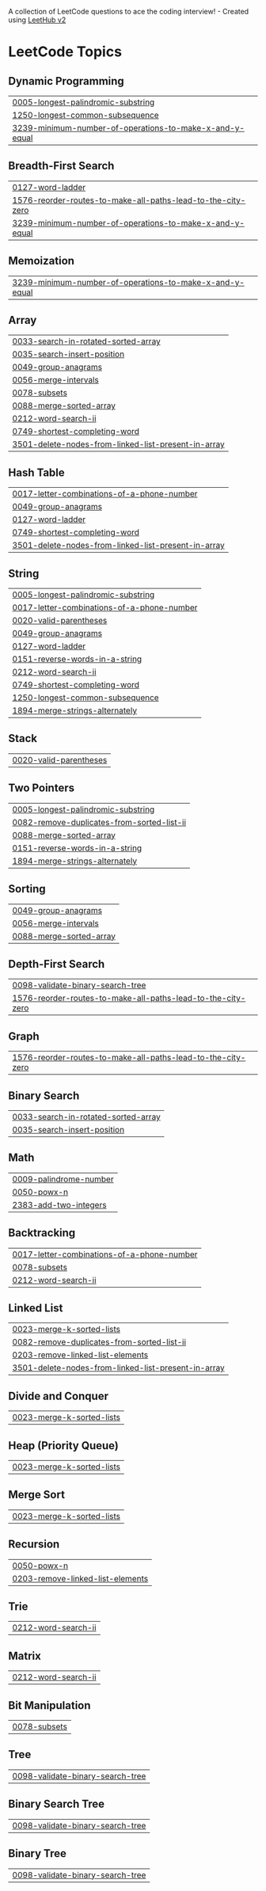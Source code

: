 A collection of LeetCode questions to ace the coding interview! - Created using [LeetHub v2](https://github.com/arunbhardwaj/LeetHub-2.0)
<!---LeetCode Topics Start-->
# LeetCode Topics
## Dynamic Programming
|  |
| ------- |
| [0005-longest-palindromic-substring](https://github.com/macdee661/leetcode/tree/master/0005-longest-palindromic-substring) |
| [1250-longest-common-subsequence](https://github.com/macdee661/leetcode/tree/master/1250-longest-common-subsequence) |
| [3239-minimum-number-of-operations-to-make-x-and-y-equal](https://github.com/macdee661/leetcode/tree/master/3239-minimum-number-of-operations-to-make-x-and-y-equal) |
## Breadth-First Search
|  |
| ------- |
| [0127-word-ladder](https://github.com/macdee661/leetcode/tree/master/0127-word-ladder) |
| [1576-reorder-routes-to-make-all-paths-lead-to-the-city-zero](https://github.com/macdee661/leetcode/tree/master/1576-reorder-routes-to-make-all-paths-lead-to-the-city-zero) |
| [3239-minimum-number-of-operations-to-make-x-and-y-equal](https://github.com/macdee661/leetcode/tree/master/3239-minimum-number-of-operations-to-make-x-and-y-equal) |
## Memoization
|  |
| ------- |
| [3239-minimum-number-of-operations-to-make-x-and-y-equal](https://github.com/macdee661/leetcode/tree/master/3239-minimum-number-of-operations-to-make-x-and-y-equal) |
## Array
|  |
| ------- |
| [0033-search-in-rotated-sorted-array](https://github.com/macdee661/leetcode/tree/master/0033-search-in-rotated-sorted-array) |
| [0035-search-insert-position](https://github.com/macdee661/leetcode/tree/master/0035-search-insert-position) |
| [0049-group-anagrams](https://github.com/macdee661/leetcode/tree/master/0049-group-anagrams) |
| [0056-merge-intervals](https://github.com/macdee661/leetcode/tree/master/0056-merge-intervals) |
| [0078-subsets](https://github.com/macdee661/leetcode/tree/master/0078-subsets) |
| [0088-merge-sorted-array](https://github.com/macdee661/leetcode/tree/master/0088-merge-sorted-array) |
| [0212-word-search-ii](https://github.com/macdee661/leetcode/tree/master/0212-word-search-ii) |
| [0749-shortest-completing-word](https://github.com/macdee661/leetcode/tree/master/0749-shortest-completing-word) |
| [3501-delete-nodes-from-linked-list-present-in-array](https://github.com/macdee661/leetcode/tree/master/3501-delete-nodes-from-linked-list-present-in-array) |
## Hash Table
|  |
| ------- |
| [0017-letter-combinations-of-a-phone-number](https://github.com/macdee661/leetcode/tree/master/0017-letter-combinations-of-a-phone-number) |
| [0049-group-anagrams](https://github.com/macdee661/leetcode/tree/master/0049-group-anagrams) |
| [0127-word-ladder](https://github.com/macdee661/leetcode/tree/master/0127-word-ladder) |
| [0749-shortest-completing-word](https://github.com/macdee661/leetcode/tree/master/0749-shortest-completing-word) |
| [3501-delete-nodes-from-linked-list-present-in-array](https://github.com/macdee661/leetcode/tree/master/3501-delete-nodes-from-linked-list-present-in-array) |
## String
|  |
| ------- |
| [0005-longest-palindromic-substring](https://github.com/macdee661/leetcode/tree/master/0005-longest-palindromic-substring) |
| [0017-letter-combinations-of-a-phone-number](https://github.com/macdee661/leetcode/tree/master/0017-letter-combinations-of-a-phone-number) |
| [0020-valid-parentheses](https://github.com/macdee661/leetcode/tree/master/0020-valid-parentheses) |
| [0049-group-anagrams](https://github.com/macdee661/leetcode/tree/master/0049-group-anagrams) |
| [0127-word-ladder](https://github.com/macdee661/leetcode/tree/master/0127-word-ladder) |
| [0151-reverse-words-in-a-string](https://github.com/macdee661/leetcode/tree/master/0151-reverse-words-in-a-string) |
| [0212-word-search-ii](https://github.com/macdee661/leetcode/tree/master/0212-word-search-ii) |
| [0749-shortest-completing-word](https://github.com/macdee661/leetcode/tree/master/0749-shortest-completing-word) |
| [1250-longest-common-subsequence](https://github.com/macdee661/leetcode/tree/master/1250-longest-common-subsequence) |
| [1894-merge-strings-alternately](https://github.com/macdee661/leetcode/tree/master/1894-merge-strings-alternately) |
## Stack
|  |
| ------- |
| [0020-valid-parentheses](https://github.com/macdee661/leetcode/tree/master/0020-valid-parentheses) |
## Two Pointers
|  |
| ------- |
| [0005-longest-palindromic-substring](https://github.com/macdee661/leetcode/tree/master/0005-longest-palindromic-substring) |
| [0082-remove-duplicates-from-sorted-list-ii](https://github.com/macdee661/leetcode/tree/master/0082-remove-duplicates-from-sorted-list-ii) |
| [0088-merge-sorted-array](https://github.com/macdee661/leetcode/tree/master/0088-merge-sorted-array) |
| [0151-reverse-words-in-a-string](https://github.com/macdee661/leetcode/tree/master/0151-reverse-words-in-a-string) |
| [1894-merge-strings-alternately](https://github.com/macdee661/leetcode/tree/master/1894-merge-strings-alternately) |
## Sorting
|  |
| ------- |
| [0049-group-anagrams](https://github.com/macdee661/leetcode/tree/master/0049-group-anagrams) |
| [0056-merge-intervals](https://github.com/macdee661/leetcode/tree/master/0056-merge-intervals) |
| [0088-merge-sorted-array](https://github.com/macdee661/leetcode/tree/master/0088-merge-sorted-array) |
## Depth-First Search
|  |
| ------- |
| [0098-validate-binary-search-tree](https://github.com/macdee661/leetcode/tree/master/0098-validate-binary-search-tree) |
| [1576-reorder-routes-to-make-all-paths-lead-to-the-city-zero](https://github.com/macdee661/leetcode/tree/master/1576-reorder-routes-to-make-all-paths-lead-to-the-city-zero) |
## Graph
|  |
| ------- |
| [1576-reorder-routes-to-make-all-paths-lead-to-the-city-zero](https://github.com/macdee661/leetcode/tree/master/1576-reorder-routes-to-make-all-paths-lead-to-the-city-zero) |
## Binary Search
|  |
| ------- |
| [0033-search-in-rotated-sorted-array](https://github.com/macdee661/leetcode/tree/master/0033-search-in-rotated-sorted-array) |
| [0035-search-insert-position](https://github.com/macdee661/leetcode/tree/master/0035-search-insert-position) |
## Math
|  |
| ------- |
| [0009-palindrome-number](https://github.com/macdee661/leetcode/tree/master/0009-palindrome-number) |
| [0050-powx-n](https://github.com/macdee661/leetcode/tree/master/0050-powx-n) |
| [2383-add-two-integers](https://github.com/macdee661/leetcode/tree/master/2383-add-two-integers) |
## Backtracking
|  |
| ------- |
| [0017-letter-combinations-of-a-phone-number](https://github.com/macdee661/leetcode/tree/master/0017-letter-combinations-of-a-phone-number) |
| [0078-subsets](https://github.com/macdee661/leetcode/tree/master/0078-subsets) |
| [0212-word-search-ii](https://github.com/macdee661/leetcode/tree/master/0212-word-search-ii) |
## Linked List
|  |
| ------- |
| [0023-merge-k-sorted-lists](https://github.com/macdee661/leetcode/tree/master/0023-merge-k-sorted-lists) |
| [0082-remove-duplicates-from-sorted-list-ii](https://github.com/macdee661/leetcode/tree/master/0082-remove-duplicates-from-sorted-list-ii) |
| [0203-remove-linked-list-elements](https://github.com/macdee661/leetcode/tree/master/0203-remove-linked-list-elements) |
| [3501-delete-nodes-from-linked-list-present-in-array](https://github.com/macdee661/leetcode/tree/master/3501-delete-nodes-from-linked-list-present-in-array) |
## Divide and Conquer
|  |
| ------- |
| [0023-merge-k-sorted-lists](https://github.com/macdee661/leetcode/tree/master/0023-merge-k-sorted-lists) |
## Heap (Priority Queue)
|  |
| ------- |
| [0023-merge-k-sorted-lists](https://github.com/macdee661/leetcode/tree/master/0023-merge-k-sorted-lists) |
## Merge Sort
|  |
| ------- |
| [0023-merge-k-sorted-lists](https://github.com/macdee661/leetcode/tree/master/0023-merge-k-sorted-lists) |
## Recursion
|  |
| ------- |
| [0050-powx-n](https://github.com/macdee661/leetcode/tree/master/0050-powx-n) |
| [0203-remove-linked-list-elements](https://github.com/macdee661/leetcode/tree/master/0203-remove-linked-list-elements) |
## Trie
|  |
| ------- |
| [0212-word-search-ii](https://github.com/macdee661/leetcode/tree/master/0212-word-search-ii) |
## Matrix
|  |
| ------- |
| [0212-word-search-ii](https://github.com/macdee661/leetcode/tree/master/0212-word-search-ii) |
## Bit Manipulation
|  |
| ------- |
| [0078-subsets](https://github.com/macdee661/leetcode/tree/master/0078-subsets) |
## Tree
|  |
| ------- |
| [0098-validate-binary-search-tree](https://github.com/macdee661/leetcode/tree/master/0098-validate-binary-search-tree) |
## Binary Search Tree
|  |
| ------- |
| [0098-validate-binary-search-tree](https://github.com/macdee661/leetcode/tree/master/0098-validate-binary-search-tree) |
## Binary Tree
|  |
| ------- |
| [0098-validate-binary-search-tree](https://github.com/macdee661/leetcode/tree/master/0098-validate-binary-search-tree) |
<!---LeetCode Topics End-->